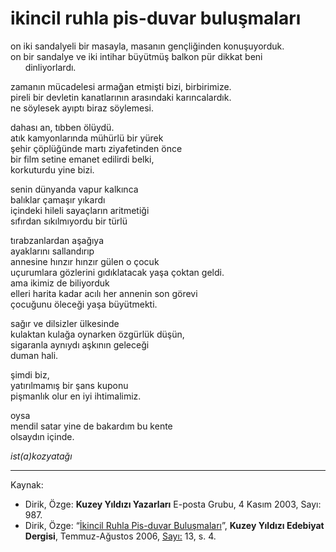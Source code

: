 # ikincil ruhla pis-duvar buluşmaları

on iki sandalyeli bir masayla, masanın gençliğinden konuşuyorduk.  
on bir sandalye ve iki intihar büyütmüş balkon pür dikkat beni  
&nbsp;&nbsp;&nbsp;&nbsp;&nbsp;&nbsp;dinliyorlardı.

zamanın mücadelesi armağan etmişti bizi, birbirimize.  
pireli bir devletin kanatlarının arasındaki karıncalardık.  
ne söylesek ayıptı biraz söylemesi.

dahası an, tıbben ölüydü.  
atık kamyonlarında mühürlü bir yürek  
şehir çöplüğünde martı ziyafetinden önce  
bir film setine emanet edilirdi belki,  
korkuturdu yine bizi.

senin dünyanda vapur kalkınca  
balıklar çamaşır yıkardı  
içindeki hileli sayaçların aritmetiği  
sıfırdan sıkılmıyordu bir türlü

tırabzanlardan aşağıya  
ayaklarını sallandırıp  
annesine hınzır hınzır gülen o çocuk  
uçurumlara gözlerini gıdıklatacak yaşa çoktan geldi.  
ama ikimiz de biliyorduk  
elleri harita kadar acılı her annenin son görevi  
çocuğunu öleceği yaşa büyütmekti.

sağır ve dilsizler ülkesinde  
kulaktan kulağa oynarken özgürlük düşün,  
sigaranla aynıydı aşkının geleceği  
duman hali.

şimdi biz,  
yatırılmamış bir şans kuponu  
pişmanlık olur en iyi ihtimalimiz.

oysa  
mendil satar yine de bakardım bu kente  
olsaydın içinde.

_ist(a)kozyatağı_

---
Kaynak:

- Dirik, Özge: **Kuzey Yıldızı Yazarları** E-posta Grubu, 4 Kasım 2003, Sayı: 987.
- Dirik, Özge: “[İkincil Ruhla Pis-duvar Buluşmaları](https://kuzeyyildizi.com/dergi/11/ikincil.ruhla.pisuar.bulusmalari)”, **Kuzey Yıldızı Edebiyat Dergisi**, Temmuz-Ağustos 2006, [Sayı:](https://kuzeyyildizi.com/files/ky11.pdf) 13, s. 4.
